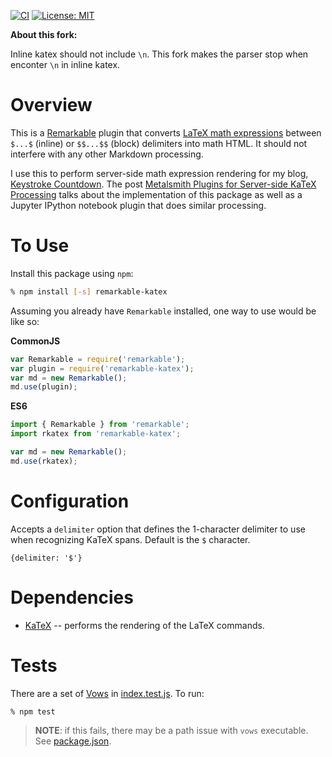 [![CI](https://github.com/bradhowes/remarkable-katex/workflows/CI/badge.svg)](https://github.com/bradhowes/remarkable-katex)
[![License: MIT](https://img.shields.io/badge/License-MIT-A31F34.svg)](https://opensource.org/licenses/MIT)

**About this fork:**

Inline katex should not include `\n`. This fork makes the parser stop when enconter `\n` in inline katex.

# Overview

This is a [Remarkable](https://github.com/jonschlinkert/remarkable) plugin that converts
[LaTeX math expressions](http://web.ift.uib.no/Teori/KURS/WRK/TeX/symALL.html) between `$...$` (inline) or
`$$...$$` (block) delimiters into math HTML. It should not interfere with any other Markdown processing.

I use this to perform server-side math expression rendering for my blog, [Keystroke
Countdown](https://keystrokecountdown.com). The post 
[Metalsmith Plugins for Server-side KaTeX Processing](https://keystrokecountdown.com/articles/metalsmith2/index.html)
talks about the implementation of this package as well as a Jupyter IPython notebook plugin that does 
similar processing.

# To Use

Install this package using `npm`:

```bash
% npm install [-s] remarkable-katex
```

Assuming you already have `Remarkable` installed, one way to use would be like so:

**CommonJS**
```javascript
var Remarkable = require('remarkable');
var plugin = require('remarkable-katex');
var md = new Remarkable();
md.use(plugin);
```

**ES6**
```javascript
import { Remarkable } from 'remarkable';
import rkatex from 'remarkable-katex';

var md = new Remarkable();
md.use(rkatex);
```

# Configuration

Accepts a `delimiter` option that defines the 1-character delimiter to use when recognizing KaTeX spans. Default
is the `$` character.

```
{delimiter: '$'}
```

# Dependencies

* [KaTeX](https://github.com/Khan/KaTeX) -- performs the rendering of the LaTeX commands.

# Tests

There are a set of [Vows](http://vowsjs.org) in [index.test.js](index.test.js). To run:

```bash
% npm test
```

> **NOTE**: if this fails, there may be a path issue with `vows` executable. See [package.json](package.json).
